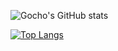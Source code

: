 ![Gocho's GitHub stats](https://github-readme-stats.vercel.app/api?username=Gocho1234&show_icons=true&theme=cobalt)

[![Top Langs](https://github-readme-stats.vercel.app/api/top-langs/?username=Gocho1234&langs_count=5&show_icons=true&theme=cobalt)](https://github.com/anuraghazra/github-readme-stats)
